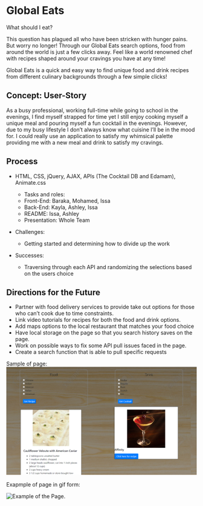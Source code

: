 # Global Eats

What should I eat?

This question has plagued all who have been stricken with hunger pains. But worry no longer! Through our Global Eats search options, food from around the world is just a few clicks away. Feel like a world renowned chef with recipes shaped around your cravings you have at any time!

Global Eats is a quick and easy way to find unique food and drink recipes from different culinary backgrounds through a few simple clicks!

## Concept: User-Story
As a busy professional, working full-time while going to school in the evenings, I find myself strapped for time yet I still enjoy cooking myself a unique meal and pouring myself a fun cocktail in the evenings. However, due to my busy lifestyle I don’t always know what cuisine I’ll be in the mood for. I could really use an application to satisfy my whimsical palette providing me with a new meal and drink to satisfy my cravings. 

## Process
- HTML, CSS, jQuery, AJAX, APIs (The Cocktail DB and Edamam), Animate.css
  - Tasks and roles:
  - Front-End: Baraka, Mohamed, Issa
  - Back-End: Kayla, Ashley, Issa
  - README: Issa, Ashley
  - Presentation: Whole Team

- Challenges: 
  - Getting started and determining how to divide up the work
- Successes:
  - Traversing through each API and randomizing the selections based on the users choice

## Directions for the Future
- Partner with food delivery services to provide take out options for those who can’t cook due to time constraints.
- Link video tutorials for recipes for both the food and drink options.
- Add maps options to the local restaurant that matches your food choice
- Have local storage on the page so that you search history saves on the page.
- Work on possible ways to fix some API pull issues faced in the page.
- Create a search function that is able to pull specific requests




Sample of page:
![Sample of page](assets/images/capture.PNG)

Exapmple of page in gif form:

![Example of the Page.](https://media.giphy.com/media/Sx9Pe6G6NmzhVnQ0K9/giphy.gif)
